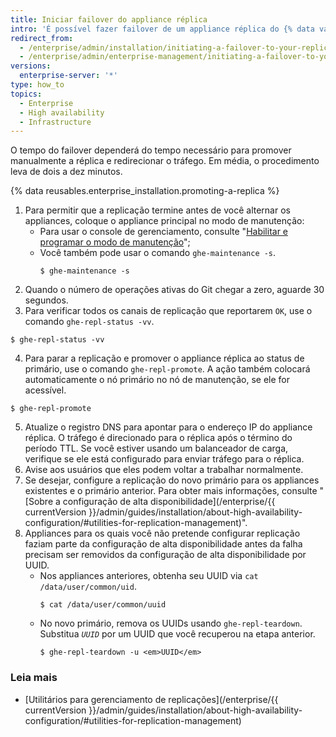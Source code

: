 ```yaml
---
title: Iniciar failover do appliance réplica
intro: 'É possível fazer failover de um appliance réplica do {% data variables.product.prodname_ghe_server %} usando a linha de comando para manutenção e teste ou em caso de falha do appliance primário.'
redirect_from:
  - /enterprise/admin/installation/initiating-a-failover-to-your-replica-appliance
  - /enterprise/admin/enterprise-management/initiating-a-failover-to-your-replica-appliance
versions:
  enterprise-server: '*'
type: how_to
topics:
  - Enterprise
  - High availability
  - Infrastructure
---
```


O tempo do failover dependerá do tempo necessário para promover manualmente a réplica e redirecionar o tráfego. Em média, o procedimento leva de dois a dez minutos.

{% data reusables.enterprise_installation.promoting-a-replica %}

1. Para permitir que a replicação termine antes de você alternar os appliances, coloque o appliance principal no modo de manutenção:
    - Para usar o console de gerenciamento, consulte "[Habilitar e programar o modo de manutenção](/enterprise/admin/guides/installation/enabling-and-scheduling-maintenance-mode/)";
    - Você também pode usar o comando `ghe-maintenance -s`.
      ```shell
      $ ghe-maintenance -s
      ```
2. Quando o número de operações ativas do Git chegar a zero, aguarde 30 segundos.
3. Para verificar todos os canais de replicação que reportarem `OK`, use o comando `ghe-repl-status -vv`.
  ```shell
  $ ghe-repl-status -vv
  ```
4. Para parar a replicação e promover o appliance réplica ao status de primário, use o comando `ghe-repl-promote`. A ação também colocará automaticamente o nó primário no nó de manutenção, se ele for acessível.
  ```shell
  $ ghe-repl-promote
  ```
5. Atualize o registro DNS para apontar para o endereço IP do appliance réplica. O tráfego é direcionado para o réplica após o término do período TTL. Se você estiver usando um balanceador de carga, verifique se ele está configurado para enviar tráfego para o réplica.
6. Avise aos usuários que eles podem voltar a trabalhar normalmente.
7. Se desejar, configure a replicação do novo primário para os appliances existentes e o primário anterior. Para obter mais informações, consulte "[Sobre a configuração de alta disponibilidade](/enterprise/{{ currentVersion }}/admin/guides/installation/about-high-availability-configuration/#utilities-for-replication-management)".
8. Appliances para os quais você não pretende configurar replicação faziam parte da configuração de alta disponibilidade antes da falha precisam ser removidos da configuração de alta disponibilidade por UUID.
    - Nos appliances anteriores, obtenha seu UUID via `cat /data/user/common/uid`.
      ```shell
      $ cat /data/user/common/uuid
      ```
    - No novo primário, remova os UUIDs usando `ghe-repl-teardown`. Substitua *`UUID`* por um UUID que você recuperou na etapa anterior.
      ```shell
      $ ghe-repl-teardown -u <em>UUID</em>
      ```

### Leia mais

- [Utilitários para gerenciamento de replicações](/enterprise/{{ currentVersion }}/admin/guides/installation/about-high-availability-configuration/#utilities-for-replication-management)
